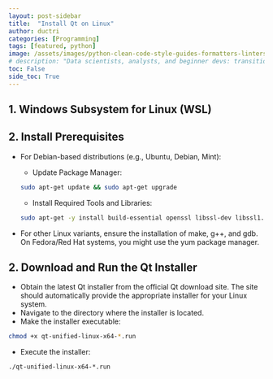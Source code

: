 ```yaml
---
layout: post-sidebar
title:  "Install Qt on Linux"
author: ductri
categories: [Programming]
tags: [featured, python]
image: /assets/images/python-clean-code-style-guides-formatters-linters.webp
# description: "Data scientists, analysts, and beginner devs: transition from 'coder' to 'software engineer' and learn to ship code."
toc: False
side_toc: True
---
```


## 1. Windows Subsystem for Linux (WSL)

## 2. Install Prerequisites

- For Debian-based distributions (e.g., Ubuntu, Debian, Mint):
  - Update Package Manager:

  ```bash
  sudo apt-get update && sudo apt-get upgrade
  ```

  - Install Required Tools and Libraries:

  ```bash
  sudo apt-get -y install build-essential openssl libssl-dev libssl1.0 libgl1-mesa-dev libqt5x11extras5 '^libxcb.*-dev' libx11-xcb-dev libglu1-mesa-dev libxrender-dev libxi-dev libxkbcommon-dev libxkbcommon-x11-dev
  ```

- For other Linux variants, ensure the installation of make, g++, and gdb. On Fedora/Red Hat systems, you might use the yum package manager.

## 2. Download and Run the Qt Installer

- Obtain the latest Qt installer from the official Qt download site. The site should automatically provide the appropriate installer for your Linux system.
- Navigate to the directory where the installer is located.
- Make the installer executable:

```bash
chmod +x qt-unified-linux-x64-*.run
```

- Execute the installer:

```bash
./qt-unified-linux-x64-*.run
```
